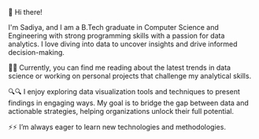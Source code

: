 👋 Hi there! 

I'm Sadiya, and I am a B.Tech graduate in Computer Science and Engineering with strong programming skills with a passion for data analytics. I love diving into data to uncover insights and drive informed decision-making.

📣📣 Currently, you can find me reading about the latest trends in data science or working on personal projects that challenge my analytical skills.

🔍🔍 I enjoy exploring data visualization tools and techniques to present findings in engaging ways. My goal is to bridge the gap between data and actionable strategies, helping organizations unlock their full potential.

⚡⚡ I’m always eager to learn new technologies and methodologies.
